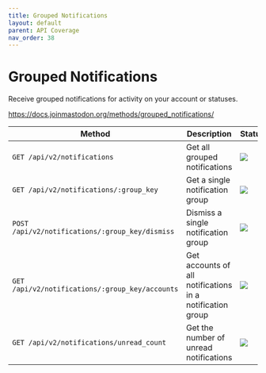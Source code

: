 ```yaml
---
title: Grouped Notifications
layout: default
parent: API Coverage
nav_order: 38
---
```


# Grouped Notifications

Receive grouped notifications for activity on your account or statuses.

<a href="https://docs.joinmastodon.org/methods/grouped_notifications/" target="_blank">https://docs.joinmastodon.org/methods/grouped_notifications/</a>

| Method                                          | Description                                               | Status                          | Comments          | 
|-------------------------------------------------|-----------------------------------------------------------|---------------------------------|-------------------|
| `GET /api/v2/notifications`                     | Get all grouped notifications                             | <img src="/assets/green16.png"> | Fully supported   |
| `GET /api/v2/notifications/:group_key`          | Get a single notification group                           | <img src="/assets/green16.png"> | Fully supported   |
| `POST /api/v2/notifications/:group_key/dismiss` | Dismiss a single notification group                       | <img src="/assets/red16.png">   | Not yet supported |
| `GET /api/v2/notifications/:group_key/accounts` | Get accounts of all notifications in a notification group | <img src="/assets/red16.png">   | Not yet supported |
| `GET /api/v2/notifications/unread_count`        | Get the number of unread notifications                    | <img src="/assets/red16.png">   | Not yet supported |
